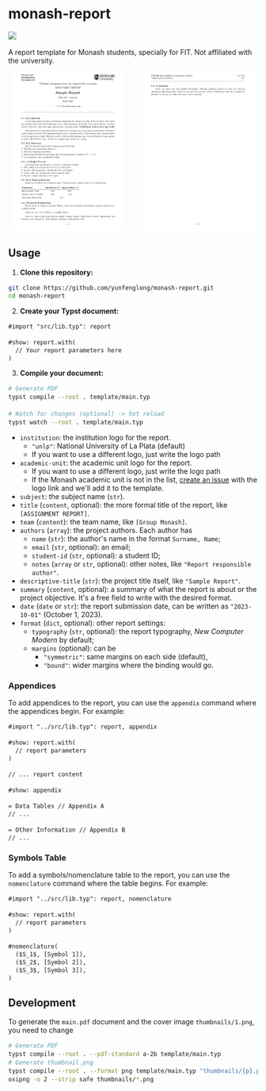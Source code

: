 # monash-report

![](https://img.shields.io/badge/Typst-0.13.1-blue?style=flat-square&logo=typst&logoColor=white&labelColor=239DAD&color=555555)


A report template for Monash students, specially for FIT. Not affiliated with the university.

<p align="center">
  <img alt="Sample Document Page 1" src="./thumbnails/1.png" width="45%">
&nbsp; &nbsp; &nbsp; &nbsp;
  <img alt="Sample Document Page 2" src="./thumbnails/2.png" width="45%">
</p>

## Usage

1. **Clone this repository:**
```bash
git clone https://github.com/yunfenglong/monash-report.git
cd monash-report
```

2. **Create your Typst document:**
```typst
#import "src/lib.typ": report

#show: report.with(
  // Your report parameters here
)
```

3. **Compile your document:**
```bash
# Generate PDF
typst compile --root . template/main.typ

# Watch for changes (optional) -> hot reload
typst watch --root . template/main.typ
```

- `institution`: the institution logo for the report.
  - `"unlp"`: National University of La Plata (default)
  - If you want to use a different logo, just write the logo path
- `academic-unit`: the academic unit logo for the report.
  - If you want to use a different logo, just write the logo path
  - If the Monash academic unit is not in the list, [create an issue](https://github.com/yunfenglong/monash-report/issues/new) with the logo link and we'll add it to the template.
- `subject`: the subject name (`str`).
- `title` (`content`, optional): the more formal title of the report, like `[ASSIGNMENT REPORT]`.
- `team` (`content`): the team name, like `[Group Monash]`.
- `authors` (`array`): the project authors. Each author has
  - `name` (`str`): the author's name in the format `Surname, Name`; 
  - `email` (`str`, optional): an email;
  - `student-id` (`str`, optional): a student ID;
  - `notes` (`array` or `str`, optional): other notes, like `"Report responsible author"`.
- `descriptive-title` (`str`): the project title itself, like `"Sample Report"`.
- `summary` (`content`, optional): a summary of what the report is about or the project objective. It's a free field to write with the desired format.
- `date` (`date` or `str`): the report submission date, can be written as `"2023-10-01"` (October 1, 2023).
- `format` (`dict`, optional): other report settings:
  - `typography` (`str`, optional): the report typography, _New Computer Modern_ by default;
  - `margins` (optional): can be
    - `"symmetric"`: same margins on each side (default),
    - `"bound"`: wider margins where the binding would go.


### Appendices

To add appendices to the report, you can use the `appendix` command where the appendices begin. For example:

```typst
#import "../src/lib.typ": report, appendix

#show: report.with(
  // report parameters
)

// ... report content

#show: appendix

= Data Tables // Appendix A
// ...

= Other Information // Appendix B
// ...
```

### Symbols Table

To add a symbols/nomenclature table to the report, you can use the `nomenclature` command where the table begins. For example:

```typst
#import "../src/lib.typ": report, nomenclature

#show: report.with(
  // report parameters
)

#nomenclature(
  ($S_1$, [Symbol 1]),
  ($S_2$, [Symbol 2]),
  ($S_3$, [Symbol 3]),
)
```

## Development

To generate the `main.pdf` document and the cover image `thumbnails/1.png`, you need to change

```bash
# Generate PDF
typst compile --root . --pdf-standard a-2b template/main.typ
# Generate thumbnail.png
typst compile --root . --format png template/main.typ "thumbnails/{p}.png"
oxipng -o 2 --strip safe thumbnails/*.png
```